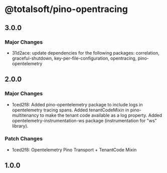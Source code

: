 # @totalsoft/pino-opentracing

## 3.0.0

### Major Changes

- 31d2ace: update dependencies for the following packages: correlation, graceful-shutdown, key-per-file-configuration, opentracing, pino-opentelemetry

## 2.0.0

### Major Changes

- 1ced2f8: Added pino-opentelemetry package to include logs in opentelemetry tracing spans. Added tenantCodeMixin in pino-multitenancy to make the tenant code available as a log property. Added opentelemetry-instrumentation-ws package (instrumentation for "ws" library).

### Patch Changes

- 1ced2f8: Opentelemetry Pino Transport + TenantCode Mixin

## 1.0.0
